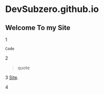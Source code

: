 # DevSubzero.github.io
## Welcome To my Site

1
```
Code
```

2
> quote

3
[Site](https://www.tutorialspoint.com/execute_lua_online.php).

4

